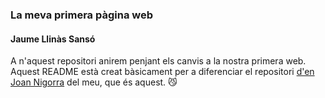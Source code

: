 ### La meva primera pàgina web
#### Jaume Llinàs Sansó

A n'aquest repositori anirem penjant els canvis a la nostra primera web. Aquest README està creat bàsicament per a diferenciar el repositori [d'en Joan Nigorra](https://github.com/Joan644/provaweb) del meu, que és aquest. :smirk_cat: